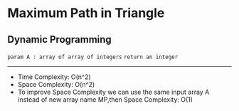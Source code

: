 
# Maximum Path in Triangle
## Dynamic Programming

`param A : array of array of integers`
`return an integer`

----------

- Time Complexity: O(n^2)
- Space Complexity: O(n^2)
- To improve Space Complexity we can use the same input array A instead of new array name MP,then Space Complexity: O(1)